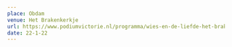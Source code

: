 ```yaml
---
place: Obdam
venue: Het Brakenkerkje
url: https://www.podiumvictorie.nl/programma/wies-en-de-liefde-het-brakenkerkje-obdam-22/01/22
date: 22-1-22
---
```

